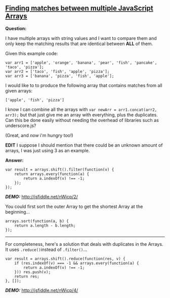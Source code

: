 ## [Finding matches between multiple JavaScript Arrays](https://stackoverflow.com/questions/11076067/finding-matches-between-multiple-javascript-arrays)

**Question:**

I have multiple arrays with string values and I want to compare them and only keep the matching results that are identical between **ALL** of them.

Given this example code:

```
var arr1 = ['apple', 'orange', 'banana', 'pear', 'fish', 'pancake', 'taco', 'pizza'];
var arr2 = ['taco', 'fish', 'apple', 'pizza'];
var arr3 = ['banana', 'pizza', 'fish', 'apple'];
```

I would like to to produce the following array that contains matches from all given arrays:

```
['apple', 'fish', 'pizza']
```

I know I can combine all the arrays with `var newArr = arr1.concat(arr2, arr3);` but that just give me an array with everything, plus the duplicates. Can this be done easily without needing the overhead of libraries such as underscore.js?

(Great, and *now* i'm hungry too!)

**EDIT** I suppose I should mention that there could be an unknown amount of arrays, I was just using 3 as an example.



**Answer:**

```
var result = arrays.shift().filter(function(v) {
    return arrays.every(function(a) {
        return a.indexOf(v) !== -1;
    });
});
```

***DEMO:*** http://jsfiddle.net/nWjcp/2/

You could first sort the outer Array to get the shortest Array at the beginning...

```
arrays.sort(function(a, b) {
    return a.length - b.length;
});
```

------

For completeness, here's a solution that deals with duplicates in the Arrays. It uses `.reduce()`instead of `.filter()`...

```
var result = arrays.shift().reduce(function(res, v) {
    if (res.indexOf(v) === -1 && arrays.every(function(a) {
        return a.indexOf(v) !== -1;
    })) res.push(v);
    return res;
}, []);
```

***DEMO:*** http://jsfiddle.net/nWjcp/4/